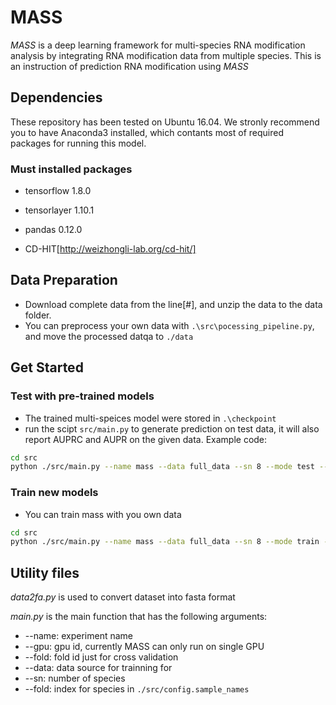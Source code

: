# MASS

*MASS* is a deep learning framework for multi-species RNA modification analysis by integrating RNA modification data from multiple species. This is an instruction of prediction RNA modification using *MASS*

## Dependencies

These repository has been tested on Ubuntu 16.04. We stronly recommend you to have Anaconda3 installed, which contants most of required packages for running this model.

### Must installed packages

- tensorflow  1.8.0

- tensorlayer 1.10.1

- pandas 0.12.0

- CD-HIT[http://weizhongli-lab.org/cd-hit/]

## Data Preparation

- Download complete data from the line[#], and unzip the data to the data folder.
- You can preprocess your own data with `.\src\pocessing_pipeline.py`, and move the processed datqa to `./data`


## Get Started

### Test with pre-trained models
- The trained multi-speices model were stored in `.\checkpoint`
- run the scipt `src/main.py` to generate prediction on test data, it will also report AUPRC and AUPR on the given data. Example code:
```bash
cd src
python ./src/main.py --name mass --data full_data --sn 8 --mode test --fold 0 --gpu 0
```

### Train new models

- You can train mass with you own data

```bash
cd src
python ./src/main.py --name mass --data full_data --sn 8 --mode train --gpu 0
```
## Utility files

*data2fa.py* is used to convert dataset into fasta format

*main.py* is the main function that has the following arguments:
 
 - --name: experiment name
 - --gpu: gpu id, currently MASS can only run on single GPU
 - --fold: fold id just for cross validation
 - --data: data source for trainning for 
 - --sn: number of species
 - --fold:  index for species in `./src/config.sample_names`

